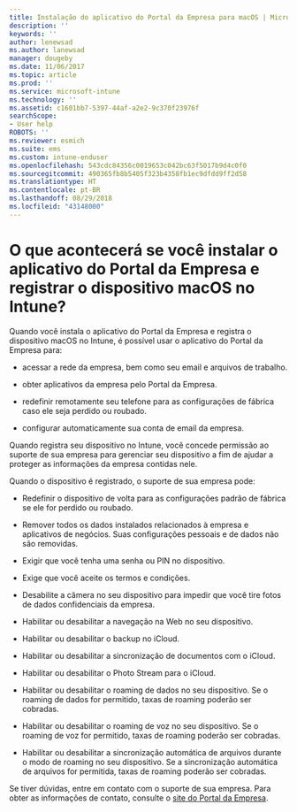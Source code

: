 ```yaml
---
title: Instalação do aplicativo do Portal da Empresa para macOS | Microsoft Docs
description: ''
keywords: ''
author: lenewsad
ms.author: lanewsad
manager: dougeby
ms.date: 11/06/2017
ms.topic: article
ms.prod: ''
ms.service: microsoft-intune
ms.technology: ''
ms.assetid: c1601bb7-5397-44af-a2e2-9c370f23976f
searchScope:
- User help
ROBOTS: ''
ms.reviewer: esmich
ms.suite: ems
ms.custom: intune-enduser
ms.openlocfilehash: 543cdc84356c0019653c042bc63f5017b9d4c0f0
ms.sourcegitcommit: 490365fb8b5405f323b4358fb1ec9dfdd9ff2d58
ms.translationtype: HT
ms.contentlocale: pt-BR
ms.lasthandoff: 08/29/2018
ms.locfileid: "43148000"
---
```

# <a name="what-happens-if-you-install-the-company-portal-app-and-enroll-your-macos-device-in-intune"></a>O que acontecerá se você instalar o aplicativo do Portal da Empresa e registrar o dispositivo macOS no Intune?

Quando você instala o aplicativo do Portal da Empresa e registra o dispositivo macOS no Intune, é possível usar o aplicativo do Portal da Empresa para:

-   acessar a rede da empresa, bem como seu email e arquivos de trabalho.

-   obter aplicativos da empresa pelo Portal da Empresa.

-   redefinir remotamente seu telefone para as configurações de fábrica caso ele seja perdido ou roubado.

-   configurar automaticamente sua conta de email da empresa.

Quando registra seu dispositivo no Intune, você concede permissão ao suporte de sua empresa para gerenciar seu dispositivo a fim de ajudar a proteger as informações da empresa contidas nele.

Quando o dispositivo é registrado, o suporte de sua empresa pode:

-   Redefinir o dispositivo de volta para as configurações padrão de fábrica se ele for perdido ou roubado.

-   Remover todos os dados instalados relacionados à empresa e aplicativos de negócios. Suas configurações pessoais e de dados não são removidas.

-   Exigir que você tenha uma senha ou PIN no dispositivo.

-   Exige que você aceite os termos e condições.

-   Desabilite a câmera no seu dispositivo para impedir que você tire fotos de dados confidenciais da empresa.

-   Habilitar ou desabilitar a navegação na Web no seu dispositivo.

-   Habilitar ou desabilitar o backup no iCloud.

-   Habilitar ou desabilitar a sincronização de documentos com o iCloud.

-   Habilitar ou desabilitar o Photo Stream para o iCloud.

-   Habilitar ou desabilitar o roaming de dados no seu dispositivo. Se o roaming de dados for permitido, taxas de roaming poderão ser cobradas.

-   Habilitar ou desabilitar o roaming de voz no seu dispositivo. Se o roaming de voz for permitido, taxas de roaming poderão ser cobradas.

-   Habilitar ou desabilitar a sincronização automática de arquivos durante o modo de roaming no seu dispositivo. Se a sincronização automática de arquivos for permitida, taxas de roaming poderão ser cobradas.

Se tiver dúvidas, entre em contato com o suporte de sua empresa. Para obter as informações de contato, consulte o [site do Portal da Empresa](https://go.microsoft.com/fwlink/?linkid=2010980).
